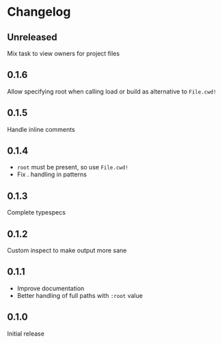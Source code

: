 # Changelog

## Unreleased

Mix task to view owners for project files

## 0.1.6

Allow specifying root when calling load or build as alternative to `File.cwd!`

## 0.1.5

Handle inline comments

## 0.1.4

- `root` must be present, so use `File.cwd!`
- Fix . handling in patterns

## 0.1.3

Complete typespecs

## 0.1.2

Custom inspect to make output more sane

## 0.1.1

- Improve documentation
- Better handling of full paths with `:root` value

## 0.1.0

Initial release
